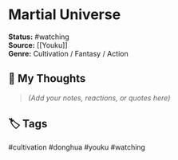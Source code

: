 # Martial Universe

**Status:** #watching  
**Source:** [[Youku]]  
**Genre:** Cultivation / Fantasy / Action  

## 🧠 My Thoughts  
> _(Add your notes, reactions, or quotes here)_

## 🏷️ Tags  
#cultivation #donghua #youku #watching
